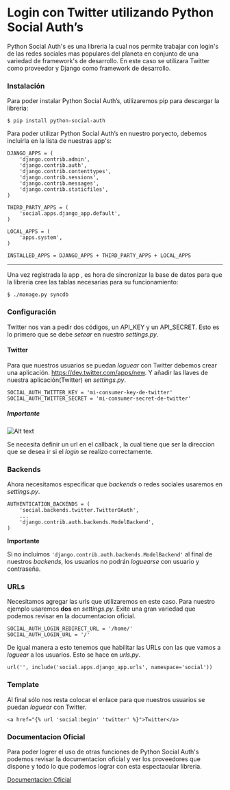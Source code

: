 # Login con Twitter utilizando Python Social Auth’s

Python Social Auth's es una libreria la cual nos permite trabajar con login's de las redes sociales mas populares del planeta en conjunto de una variedad de framework's de desarrollo.
En este caso se utilizara Twitter como proveedor y Django como framework de desarrollo.

### Instalación

Para poder instalar Python Social Auth’s, utilizaremos pip para descargar la libreria:

    $ pip install python-social-auth

Para poder utilizar Python Social Auth’s en nuestro poryecto, debemos incluirla en la lista de nuestras app's:

    
    DJANGO_APPS = (
        'django.contrib.admin',
        'django.contrib.auth',
        'django.contrib.contenttypes',
        'django.contrib.sessions',
        'django.contrib.messages',
        'django.contrib.staticfiles',
    )
    
    THIRD_PARTY_APPS = (
        'social.apps.django_app.default',
    )
    
    LOCAL_APPS = (
        'apps.system',
    )
    
    INSTALLED_APPS = DJANGO_APPS + THIRD_PARTY_APPS + LOCAL_APPS
    
---    
Una vez registrada la app , es hora de sincronizar la base de datos para que la libreria cree las tablas necesarias para su funcionamiento:

    $ ./manage.py syncdb

### Configuración

Twitter nos van a pedir dos códigos, un API_KEY y un API_SECRET. Esto es lo primero que se debe *setear* en nuestro *settings.py*.

#### Twitter

Para que nuestros usuarios se puedan *loguear* con Twitter debemos crear una aplicación. <https://dev.twitter.com/apps/new>. Y añadir las llaves de nuestra aplicación(Twitter) en *settings.py*.

```
SOCIAL_AUTH_TWITTER_KEY = 'mi-consumer-key-de-twitter'
SOCIAL_AUTH_TWITTER_SECRET = 'mi-consumer-secret-de-twitter'
```

##### Importante

![Alt text](https://scontent-a-mia.xx.fbcdn.net/hphotos-xfp1/t31.0-8/10428200_875021005848868_145073369195948334_o.png?raw=true "Optional Title")

Se necesita definir un url en el callback , la cual tiene que ser la direccion que se desea ir si el *login* se realizo correctamente.

### Backends

Ahora necesitamos especificar que *backends* o redes sociales usaremos en *settings.py*.

```
AUTHENTICATION_BACKENDS = (
    'social.backends.twitter.TwitterOAuth',
    ...
    'django.contrib.auth.backends.ModelBackend',
)
```

**Importante**

Si no incluímos ``'django.contrib.auth.backends.ModelBackend'`` al final de nuestros *backends*, los usuarios no podrán *loguearse* con usuario y contraseña.

### URLs

Necesitamos agregar las urls que utilizaremos en este caso. Para nuestro ejemplo usaremos **dos** en *settings.py*. Exite una gran variedad que podemos revisar en la documentacion oficial.

```
SOCIAL_AUTH_LOGIN_REDIRECT_URL = '/home/'
SOCIAL_AUTH_LOGIN_URL = '/'
```

De igual manera a esto tenemos que habilitar las URLs con las que vamos a *loguear* a los usuarios. Esto se hace en *urls.py*.

	url('', include('social.apps.django_app.urls', namespace='social'))

### Template

Al final sólo nos resta colocar el enlace para que nuestros usuarios se puedan *loguear* con Twitter.

```
<a href="{% url 'social:begin' 'twitter' %}">Twitter</a>
```

### Documentacion Oficial

Para poder logrer el uso de otras funciones de Python Social Auth's podemos revisar la documentacion oficial y ver los proveedores que dispone y todo lo que podemos lograr con esta espectacular libreria.

[Documentacion Oficial](http://python-social-auth.readthedocs.org/en/latest/)
